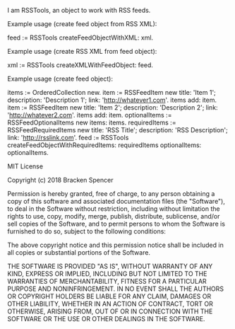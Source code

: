 I am RSSTools, an object to work with RSS feeds.

Example usage (create feed object from RSS XML):

feed := RSSTools createFeedObjectWithXML: xml.

Example usage (create RSS XML from feed object):

xml := RSSTools createXMLWithFeedObject: feed.

Example usage (create feed object):

items := OrderedCollection new.
item := RSSFeedItem new 
title: 'Item 1';
description: 'Description 1';
link: 'http://whatever1.com'.
items add: item.
item := RSSFeedItem new 
title: 'Item 2';
description: 'Description 2';
link: 'http://whatever2.com'.
items add: item.
optionalItems := RSSFeedOptionalItems new 
items: items.
requiredItems := RSSFeedRequiredItems new 
title: 'RSS Title';
description: 'RSS Description';
link: 'http://rsslink.com'.
feed := RSSTools createFeedObjectWithRequiredItems: requiredItems optionalItems: optionalItems.
	
MIT License

Copyright (c) 2018 Bracken Spencer

Permission is hereby granted, free of charge, to any person obtaining a copy
of this software and associated documentation files (the "Software"), to deal
in the Software without restriction, including without limitation the rights
to use, copy, modify, merge, publish, distribute, sublicense, and/or sell
copies of the Software, and to permit persons to whom the Software is
furnished to do so, subject to the following conditions:

The above copyright notice and this permission notice shall be included in all
copies or substantial portions of the Software.

THE SOFTWARE IS PROVIDED "AS IS", WITHOUT WARRANTY OF ANY KIND, EXPRESS OR
IMPLIED, INCLUDING BUT NOT LIMITED TO THE WARRANTIES OF MERCHANTABILITY,
FITNESS FOR A PARTICULAR PURPOSE AND NONINFRINGEMENT. IN NO EVENT SHALL THE
AUTHORS OR COPYRIGHT HOLDERS BE LIABLE FOR ANY CLAIM, DAMAGES OR OTHER
LIABILITY, WHETHER IN AN ACTION OF CONTRACT, TORT OR OTHERWISE, ARISING FROM,
OUT OF OR IN CONNECTION WITH THE SOFTWARE OR THE USE OR OTHER DEALINGS IN THE
SOFTWARE.
